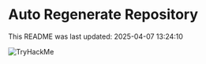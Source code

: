 # Auto Regenerate Repository

This README was last updated: 2025-04-07 13:24:10

 ![TryHackMe](https://tryhackme.com/badge/533634)